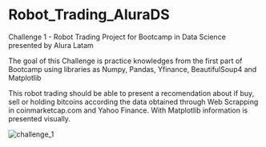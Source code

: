# Robot_Trading_AluraDS

Challenge 1 - Robot Trading
Project for Bootcamp in Data Science presented by Alura Latam

The goal of this Challenge is practice knowledges from the first part of Bootcamp using libraries as Numpy, Pandas, Yfinance, BeautifulSoup4 and Matplotlib

This robot trading should be able to present a recomendation about if buy, sell or holding bitcoins according the data obtained through Web Scrapping in coinmarketcap.com and Yahoo Finance. With Matplotlib information is presented visually.

![challenge_1](https://github.com/AngelPerez98/Robot_Trading_AluraDS/assets/144851449/258c0b6d-3743-430e-8d50-59fe4010ddd1)
